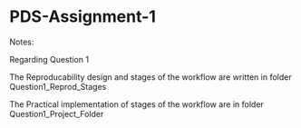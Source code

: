# PDS-Assignment-1

Notes:

Regarding Question 1

The Reproducability design and stages of the workflow are written in folder Question1_Reprod_Stages

The Practical implementation of stages of the workflow are in folder Question1_Project_Folder